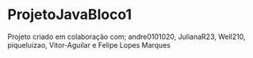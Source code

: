 # ProjetoJavaBloco1
Projeto criado em colaboração com; andre0101020, JulianaR23, Well210, piqueluizao, Vitor-Aguilar e Felipe Lopes Marques

